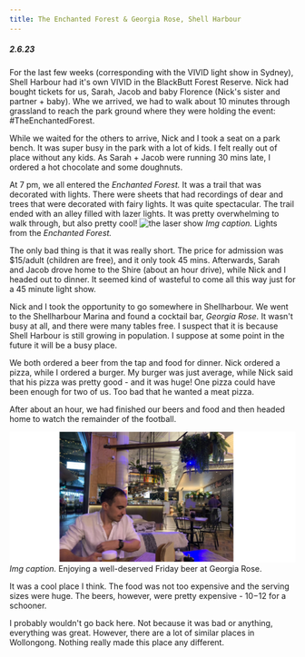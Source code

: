 ```yaml
---
title: The Enchanted Forest & Georgia Rose, Shell Harbour
---
```


##### 2.6.23
For the last few weeks (corresponding with the VIVID light show in Sydney), Shell Harbour had it's own VIVID in the BlackButt Forest Reserve. Nick had bought tickets for us, Sarah, Jacob and baby Florence (Nick's sister and partner + baby). Whe we arrived, we had to walk about 10 minutes through grassland to reach the park ground where they were holding the event: #TheEnchantedForest.

While we waited for the others to arrive, Nick and I took a seat on a park bench. It was super busy in the park with a lot of kids. I felt really out of place without any kids. As Sarah + Jacob were running 30 mins late, I ordered a hot chocolate and some doughnuts. 

At 7 pm, we all entered the *Enchanted Forest.* It was a trail that was decorated with lights. There were sheets that had recordings of dear and trees that were decorated with fairy lights. It was quite spectacular. The trail ended with an alley filled with lazer lights. It was pretty overwhelming to walk through, but also pretty cool!
![the laser show](pictures/food-lasers.png)
*Img caption.* Lights from the *Enchanted Forest.*

The only bad thing is that it was really short. The price for admission was $15/adult (children are free), and it only took 45 mins. Afterwards, Sarah and Jacob drove home to the Shire (about an hour drive), while Nick and I headed out to dinner. It seemed kind of wasteful to come all this way just for a 45 minute light show.

Nick and I took the opportunity to go somewhere in Shellharbour. We went to the Shellharbour Marina and found a cocktail bar, *Georgia Rose.* It wasn't busy at all, and there were many tables free. I suspect that it is because Shell Harbour is still growing in population. I suppose at some point in the future it will be a busy place. 

We both ordered a beer from the tap and food for dinner. Nick ordered a pizza, while I ordered a burger. My burger was just average, while Nick said that his pizza was pretty good - and it was huge! One pizza could have been enough for two of us. Too bad that he wanted a meat pizza. 

After about an hour, we had finished our beers and food and then headed home to watch the remainder of the football. 

![Inside the cocktail bar](pictures/georgia-rose.png)
*Img caption.* Enjoying a well-deserved Friday beer at Georgia Rose. 

It was a cool place I think. The food was not too expensive and the serving sizes were huge. The beers, however, were pretty expensive - $10-$12 for a schooner. 

I probably wouldn't go back here. Not because it was bad or anything, everything was great. However, there are a lot of similar places in Wollongong. Nothing really made this place any different. 